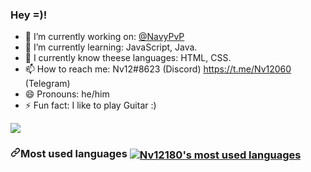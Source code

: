 ### Hey =)!

- 🔭 I’m currently working on: <a href="https://github.com/NavyPvP">@NavyPvP</a>
- 🌱 I’m currently learning: JavaScript, Java.
- 🔭 I currently know theese languages: HTML, CSS. 
- 📫 How to reach me: Nv12#8623 (Discord) https://t.me/Nv12060 (Telegram)
- 😄 Pronouns: he/him
- ⚡ Fun fact: I like to play Guitar :)
<img align="center" src="https://github-readme-stats.vercel.app/api?username=Nv12180&show_icons=true&count_private=true&bg_color=30,300000,b30000,30add0&title_color=rnh&text_color=rnh" />

<h3><a id="user-content-most-used-languages-" class="anchor" aria-hidden="true" href="#most-used-languages-"><svg class="octicon octicon-link" viewBox="0 0 16 16" version="1.1" width="16" height="16" aria-hidden="true"><path fill-rule="evenodd" d="M7.775 3.275a.75.75 0 001.06 1.06l1.25-1.25a2 2 0 112.83 2.83l-2.5 2.5a2 2 0 01-2.83 0 .75.75 0 00-1.06 1.06 3.5 3.5 0 004.95 0l2.5-2.5a3.5 3.5 0 00-4.95-4.95l-1.25 1.25zm-4.69 9.64a2 2 0 010-2.83l2.5-2.5a2 2 0 012.83 0 .75.75 0 001.06-1.06 3.5 3.5 0 00-4.95 0l-2.5 2.5a3.5 3.5 0 004.95 4.95l1.25-1.25a.75.75 0 00-1.06-1.06l-1.25 1.25a2 2 0 01-2.83 0z"></path></svg></a>Most used languages
<a href="https://github.com/Nv12180"><img align="center" src="https://camo.githubusercontent.com/e5f730c193977958c97c78690f413b232778d062de3983b4314eebc220661368/68747470733a2f2f6769746875622d726561646d652d73746174732e76657263656c2e6170702f6170692f746f702d6c616e67732f3f757365726e616d653d7643616d696c78266c61796f75743d636f6d70616374267468656d653d6d69646e696768742d707572706c65266c6f63616c653d656e" alt="Nv12180's most used languages" data-canonical-src="https://github-readme-stats.vercel.app/api/top-langs/?username=Nv12180&amp;layout=compact&amp;theme=midnight-purple&amp;locale=en" style="max-width:100%;">
